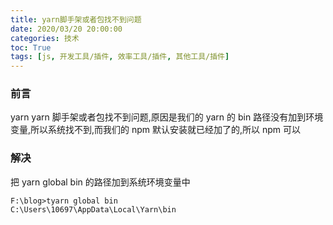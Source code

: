 ```yaml
---
title: yarn脚手架或者包找不到问题
date: 2020/03/20 20:00:00
categories: 技术
toc: True
tags: [js, 开发工具/插件, 效率工具/插件, 其他工具/插件]
---
```


### 前言

yarn yarn 脚手架或者包找不到问题,原因是我们的 yarn 的 bin 路径没有加到环境变量,所以系统找不到,而我们的 npm 默认安装就已经加了的,所以 npm 可以

### 解决

把 yarn global bin 的路径加到系统环境变量中

```
F:\blog>tyarn global bin
C:\Users\10697\AppData\Local\Yarn\bin
```
